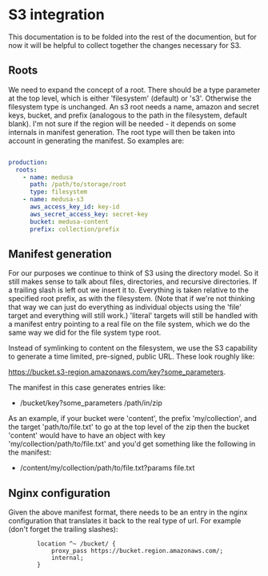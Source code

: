 # S3 integration

This documentation is to be folded into the rest of the documention, but for now it will be helpful to collect 
together the changes necessary for S3. 

## Roots

We need to expand the concept of a root. There should be a type parameter at the top level, which is either 
'filesystem' (default) or 's3'. Otherwise the filesystem type is unchanged. An s3 root needs a name, amazon and secret keys,
bucket, and prefix (analogous to the path in the filesystem, default blank). I'm not sure if the region will be needed -
it depends on some internals in manifest generation.
The root type will then be taken into account in generating the manifest. So examples are:

```yaml

production:
  roots:
    - name: medusa
      path: /path/to/storage/root
      type: filesystem
    - name: medusa-s3
      aws_access_key_id: key-id
      aws_secret_access_key: secret-key
      bucket: medusa-content
      prefix: collection/prefix

``` 

## Manifest generation

For our purposes we continue to think of S3 using the directory model. So it still makes sense to talk about files, 
directories, and recursive directories. If a trailing slash is left out we insert it to. Everything is taken relative
to the specified root prefix, as with the filesystem. (Note that if we're not thinking that way we can just do everything
as individual objects using the 'file' target and everything will still work.) 'literal' targets will still be handled
with a manifest entry pointing to a real file on the file system, which we do the same way we did for the file system
type root.

Instead of symlinking to content on the filesystem, we use the S3 capability to generate a time limited, pre-signed, 
public URL. These look roughly like:

https://bucket.s3-region.amazonaws.com/key?some_parameters.

The manifest in this case generates entries like:

- <size> /bucket/key?some_parameters /path/in/zip

As an example, if your bucket were 'content', the prefix 'my/collection', and the target 'path/to/file.txt' to go at 
the top level of the zip then the bucket 'content' would have to have an object with key 'my/collection/path/to/file.txt' 
and you'd get something like the following in the manifest:

- <size of file.txt> /content/my/collection/path/to/file.txt?params file.txt 

## Nginx configuration

Given the above manifest format, there needs to be an entry in the nginx configuration that translates it back to the
real type of url. For example (don't forget the trailing slashes):

```
        location ^~ /bucket/ {
            proxy_pass https://bucket.region.amazonaws.com/;
            internal;
        }

```